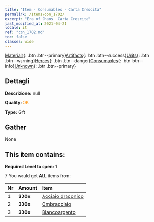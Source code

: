 ```yaml
---
title: "Item - Consumables - Carta Crescita"
permalink: /Items/con_1702/
excerpt: "Era of Chaos  Carta Crescita"
last_modified_at: 2021-04-21
locale: it
ref: "con_1702.md"
toc: false
classes: wide
---
```

 [Materials](/it/Items/){: .btn .btn--primary}[Artifacts](/it/Items/Artifacts/){: .btn .btn--success}[Units](/it/Items/Units/){: .btn .btn--warning}[Heroes](/it/Items/Heroes/){: .btn .btn--danger}[Consumables](/it/Items/Consumables/){: .btn .btn--info}[Unknown](/it/Items/Unknown/){: .btn .btn--primary}

## Dettagli
 **Descrizione:** null

 **Quality:** <span style="color: #FF8C00">OK</span>

 **Type:** Gift

## Gather

  None

## This item contains:

 **Required Level to open:** 1

 7 You would get **ALL** items  from:

  | Nr | Amount |     Item    |
  |:---|:-------|:------------|
  | 1 |  **300x** | [Acciaio draconico](/it/Items/con_880/) |  | 
  | 2 |  **300x** | [Ombracciaio](/it/Items/con_881/) |  | 
  | 3 |  **300x** | [Biancoargento](/it/Items/con_882/) |  | 
